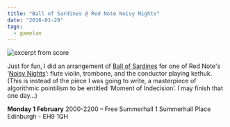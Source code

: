 ```yaml
---
title: "Ball of Sardines @ Red Note Noisy Nights"
date: "2016-01-29"
tags:
  - gamelan
---
```


![excerpt from score](/blog/sardinesrn.png)

Just for fun, I did an arrangement of [Ball of Sardines](/blog/2015/12/31/working-on-new-music-for-gamelan) for one of Red Note's ‘[Noisy Nights](http://www.rednoteensemble.com/event/noisy-nights-summerhall-edinburgh/)’: flute violin, trombone, and the conductor playing kethuk. (This is instead of the piece I was going to write, a masterpiece of algorithmic pointilism to be entitled ‘Moment of Indecision’. I may finish that one day…)

**Monday 1 February** 2000-2200 – Free Summerhall 1 Summerhall Place Edinburgh - EH9 1QH
